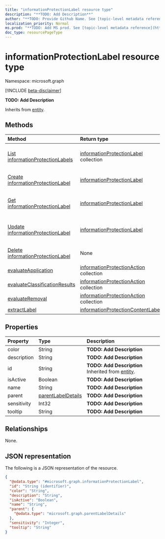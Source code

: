 ```yaml
---
title: "informationProtectionLabel resource type"
description: "**TODO: Add Description**"
author: "**TODO: Provide Github Name. See [topic-level metadata reference](https://msgo.azurewebsites.net/add/document/guidelines/metadata.html#topic-level-metadata)**"
localization_priority: Normal
ms.prod: "**TODO: Add MS prod. See [topic-level metadata reference](https://msgo.azurewebsites.net/add/document/guidelines/metadata.html#topic-level-metadata)**"
doc_type: resourcePageType
---
```


# informationProtectionLabel resource type

Namespace: microsoft.graph

[!INCLUDE [beta-disclaimer](../../includes/beta-disclaimer.md)]

**TODO: Add Description**


Inherits from [entity](../resources/entity.md).

## Methods
|Method|Return type|Description|
|:---|:---|:---|
|[List informationProtectionLabels](../api/informationprotectionlabel-list.md)|[informationProtectionLabel](../resources/informationprotectionlabel.md) collection|Get a list of the [informationProtectionLabel](../resources/informationprotectionlabel.md) objects and their properties.|
|[Create informationProtectionLabel](../api/informationprotectionlabel-create.md)|[informationProtectionLabel](../resources/informationprotectionlabel.md)|Create a new [informationProtectionLabel](../resources/informationprotectionlabel.md) object.|
|[Get informationProtectionLabel](../api/informationprotectionlabel-get.md)|[informationProtectionLabel](../resources/informationprotectionlabel.md)|Read the properties and relationships of an [informationProtectionLabel](../resources/informationprotectionlabel.md) object.|
|[Update informationProtectionLabel](../api/informationprotectionlabel-update.md)|[informationProtectionLabel](../resources/informationprotectionlabel.md)|Update the properties of an [informationProtectionLabel](../resources/informationprotectionlabel.md) object.|
|[Delete informationProtectionLabel](../api/informationprotectionlabel-delete.md)|None|Deletes an [informationProtectionLabel](../resources/informationprotectionlabel.md) object.|
|[evaluateApplication](../api/informationprotectionlabel-evaluateapplication.md)|[informationProtectionAction](../resources/informationprotectionaction.md) collection|**TODO: Add Description**|
|[evaluateClassificationResults](../api/informationprotectionlabel-evaluateclassificationresults.md)|[informationProtectionAction](../resources/informationprotectionaction.md) collection|**TODO: Add Description**|
|[evaluateRemoval](../api/informationprotectionlabel-evaluateremoval.md)|[informationProtectionAction](../resources/informationprotectionaction.md) collection|**TODO: Add Description**|
|[extractLabel](../api/informationprotectionlabel-extractlabel.md)|[informationProtectionContentLabel](../resources/informationprotectioncontentlabel.md)|**TODO: Add Description**|

## Properties
|Property|Type|Description|
|:---|:---|:---|
|color|String|**TODO: Add Description**|
|description|String|**TODO: Add Description**|
|id|String|**TODO: Add Description** Inherited from [entity](../resources/entity.md).|
|isActive|Boolean|**TODO: Add Description**|
|name|String|**TODO: Add Description**|
|parent|[parentLabelDetails](../resources/parentlabeldetails.md)|**TODO: Add Description**|
|sensitivity|Int32|**TODO: Add Description**|
|tooltip|String|**TODO: Add Description**|

## Relationships
None.

## JSON representation
The following is a JSON representation of the resource.
<!-- {
  "blockType": "resource",
  "keyProperty": "id",
  "@odata.type": "microsoft.graph.informationProtectionLabel",
  "baseType": "microsoft.graph.entity",
  "openType": false
}
-->
``` json
{
  "@odata.type": "#microsoft.graph.informationProtectionLabel",
  "id": "String (identifier)",
  "color": "String",
  "description": "String",
  "isActive": "Boolean",
  "name": "String",
  "parent": {
    "@odata.type": "microsoft.graph.parentLabelDetails"
  },
  "sensitivity": "Integer",
  "tooltip": "String"
}
```

